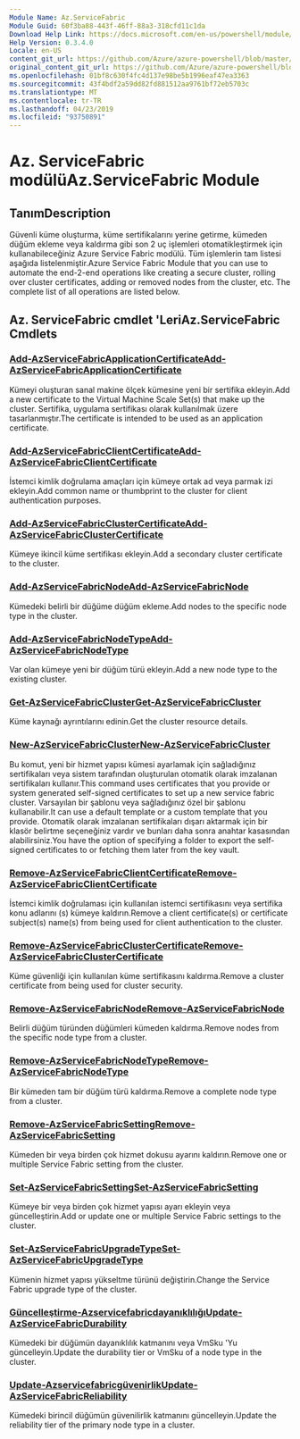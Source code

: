 ```yaml
---
Module Name: Az.ServiceFabric
Module Guid: 60f3ba88-443f-46ff-88a3-318cfd11c1da
Download Help Link: https://docs.microsoft.com/en-us/powershell/module/az.servicefabric
Help Version: 0.3.4.0
Locale: en-US
content_git_url: https://github.com/Azure/azure-powershell/blob/master/src/ServiceFabric/ServiceFabric/help/Az.ServiceFabric.md
original_content_git_url: https://github.com/Azure/azure-powershell/blob/master/src/ServiceFabric/ServiceFabric/help/Az.ServiceFabric.md
ms.openlocfilehash: 01bf8c630f4fc4d137e98be5b1996eaf47ea3363
ms.sourcegitcommit: 43f4bdf2a59dd82fd881512aa9761bf72eb5703c
ms.translationtype: MT
ms.contentlocale: tr-TR
ms.lasthandoff: 04/23/2019
ms.locfileid: "93750891"
---
```

# <span data-ttu-id="cf3b4-101">Az. ServiceFabric modülü</span><span class="sxs-lookup"><span data-stu-id="cf3b4-101">Az.ServiceFabric Module</span></span>
## <span data-ttu-id="cf3b4-102">Tanım</span><span class="sxs-lookup"><span data-stu-id="cf3b4-102">Description</span></span>
<span data-ttu-id="cf3b4-103">Güvenli küme oluşturma, küme sertifikalarını yerine getirme, kümeden düğüm ekleme veya kaldırma gibi son 2 uç işlemleri otomatikleştirmek için kullanabileceğiniz Azure Service Fabric modülü. Tüm işlemlerin tam listesi aşağıda listelenmiştir.</span><span class="sxs-lookup"><span data-stu-id="cf3b4-103">Azure Service Fabric Module that you can use to automate the end-2-end operations like creating a secure cluster, rolling over cluster certificates, adding or removed nodes from the cluster, etc. The complete list of all operations are listed below.</span></span>

## <span data-ttu-id="cf3b4-104">Az. ServiceFabric cmdlet 'Leri</span><span class="sxs-lookup"><span data-stu-id="cf3b4-104">Az.ServiceFabric Cmdlets</span></span>
### [<span data-ttu-id="cf3b4-105">Add-AzServiceFabricApplicationCertificate</span><span class="sxs-lookup"><span data-stu-id="cf3b4-105">Add-AzServiceFabricApplicationCertificate</span></span>](Add-AzServiceFabricApplicationCertificate.md)
<span data-ttu-id="cf3b4-106">Kümeyi oluşturan sanal makine ölçek kümesine yeni bir sertifika ekleyin.</span><span class="sxs-lookup"><span data-stu-id="cf3b4-106">Add a new certificate to the Virtual Machine Scale Set(s) that make up the cluster.</span></span> <span data-ttu-id="cf3b4-107">Sertifika, uygulama sertifikası olarak kullanılmak üzere tasarlanmıştır.</span><span class="sxs-lookup"><span data-stu-id="cf3b4-107">The certificate is intended to be used as an application certificate.</span></span>

### [<span data-ttu-id="cf3b4-108">Add-AzServiceFabricClientCertificate</span><span class="sxs-lookup"><span data-stu-id="cf3b4-108">Add-AzServiceFabricClientCertificate</span></span>](Add-AzServiceFabricClientCertificate.md)
<span data-ttu-id="cf3b4-109">İstemci kimlik doğrulama amaçları için kümeye ortak ad veya parmak izi ekleyin.</span><span class="sxs-lookup"><span data-stu-id="cf3b4-109">Add common name or thumbprint to the cluster for client authentication purposes.</span></span>

### [<span data-ttu-id="cf3b4-110">Add-AzServiceFabricClusterCertificate</span><span class="sxs-lookup"><span data-stu-id="cf3b4-110">Add-AzServiceFabricClusterCertificate</span></span>](Add-AzServiceFabricClusterCertificate.md)
<span data-ttu-id="cf3b4-111">Kümeye ikincil küme sertifikası ekleyin.</span><span class="sxs-lookup"><span data-stu-id="cf3b4-111">Add a secondary cluster certificate to the cluster.</span></span>

### [<span data-ttu-id="cf3b4-112">Add-AzServiceFabricNode</span><span class="sxs-lookup"><span data-stu-id="cf3b4-112">Add-AzServiceFabricNode</span></span>](Add-AzServiceFabricNode.md)
<span data-ttu-id="cf3b4-113">Kümedeki belirli bir düğüme düğüm ekleme.</span><span class="sxs-lookup"><span data-stu-id="cf3b4-113">Add nodes to the specific node type in the cluster.</span></span>

### [<span data-ttu-id="cf3b4-114">Add-AzServiceFabricNodeType</span><span class="sxs-lookup"><span data-stu-id="cf3b4-114">Add-AzServiceFabricNodeType</span></span>](Add-AzServiceFabricNodeType.md)
<span data-ttu-id="cf3b4-115">Var olan kümeye yeni bir düğüm türü ekleyin.</span><span class="sxs-lookup"><span data-stu-id="cf3b4-115">Add a new node type to the existing cluster.</span></span>

### [<span data-ttu-id="cf3b4-116">Get-AzServiceFabricCluster</span><span class="sxs-lookup"><span data-stu-id="cf3b4-116">Get-AzServiceFabricCluster</span></span>](Get-AzServiceFabricCluster.md)
<span data-ttu-id="cf3b4-117">Küme kaynağı ayrıntılarını edinin.</span><span class="sxs-lookup"><span data-stu-id="cf3b4-117">Get the cluster resource details.</span></span>

### [<span data-ttu-id="cf3b4-118">New-AzServiceFabricCluster</span><span class="sxs-lookup"><span data-stu-id="cf3b4-118">New-AzServiceFabricCluster</span></span>](New-AzServiceFabricCluster.md)
<span data-ttu-id="cf3b4-119">Bu komut, yeni bir hizmet yapısı kümesi ayarlamak için sağladığınız sertifikaları veya sistem tarafından oluşturulan otomatik olarak imzalanan sertifikaları kullanır.</span><span class="sxs-lookup"><span data-stu-id="cf3b4-119">This command uses certificates that you provide or system generated self-signed certificates to set up a new service fabric cluster.</span></span> <span data-ttu-id="cf3b4-120">Varsayılan bir şablonu veya sağladığınız özel bir şablonu kullanabilir.</span><span class="sxs-lookup"><span data-stu-id="cf3b4-120">It can use a default template or a custom template that you provide.</span></span> <span data-ttu-id="cf3b4-121">Otomatik olarak imzalanan sertifikaları dışarı aktarmak için bir klasör belirtme seçeneğiniz vardır ve bunları daha sonra anahtar kasasından alabilirsiniz.</span><span class="sxs-lookup"><span data-stu-id="cf3b4-121">You have the option of specifying a folder to export the self-signed certificates to or fetching them later from the key vault.</span></span> 

### [<span data-ttu-id="cf3b4-122">Remove-AzServiceFabricClientCertificate</span><span class="sxs-lookup"><span data-stu-id="cf3b4-122">Remove-AzServiceFabricClientCertificate</span></span>](Remove-AzServiceFabricClientCertificate.md)
<span data-ttu-id="cf3b4-123">İstemci kimlik doğrulaması için kullanılan istemci sertifikasını veya sertifika konu adlarını (s) kümeye kaldırın.</span><span class="sxs-lookup"><span data-stu-id="cf3b4-123">Remove a client certificate(s) or certificate subject(s) name(s) from being used for client authentication to the cluster.</span></span>

### [<span data-ttu-id="cf3b4-124">Remove-AzServiceFabricClusterCertificate</span><span class="sxs-lookup"><span data-stu-id="cf3b4-124">Remove-AzServiceFabricClusterCertificate</span></span>](Remove-AzServiceFabricClusterCertificate.md)
<span data-ttu-id="cf3b4-125">Küme güvenliği için kullanılan küme sertifikasını kaldırma.</span><span class="sxs-lookup"><span data-stu-id="cf3b4-125">Remove a cluster certificate from being used for cluster security.</span></span>

### [<span data-ttu-id="cf3b4-126">Remove-AzServiceFabricNode</span><span class="sxs-lookup"><span data-stu-id="cf3b4-126">Remove-AzServiceFabricNode</span></span>](Remove-AzServiceFabricNode.md)
<span data-ttu-id="cf3b4-127">Belirli düğüm türünden düğümleri kümeden kaldırma.</span><span class="sxs-lookup"><span data-stu-id="cf3b4-127">Remove nodes from the specific node type from a cluster.</span></span>

### [<span data-ttu-id="cf3b4-128">Remove-AzServiceFabricNodeType</span><span class="sxs-lookup"><span data-stu-id="cf3b4-128">Remove-AzServiceFabricNodeType</span></span>](Remove-AzServiceFabricNodeType.md)
<span data-ttu-id="cf3b4-129">Bir kümeden tam bir düğüm türü kaldırma.</span><span class="sxs-lookup"><span data-stu-id="cf3b4-129">Remove a complete node type from a cluster.</span></span>

### [<span data-ttu-id="cf3b4-130">Remove-AzServiceFabricSetting</span><span class="sxs-lookup"><span data-stu-id="cf3b4-130">Remove-AzServiceFabricSetting</span></span>](Remove-AzServiceFabricSetting.md)
<span data-ttu-id="cf3b4-131">Kümeden bir veya birden çok hizmet dokusu ayarını kaldırın.</span><span class="sxs-lookup"><span data-stu-id="cf3b4-131">Remove one or multiple Service Fabric setting from the cluster.</span></span>

### [<span data-ttu-id="cf3b4-132">Set-AzServiceFabricSetting</span><span class="sxs-lookup"><span data-stu-id="cf3b4-132">Set-AzServiceFabricSetting</span></span>](Set-AzServiceFabricSetting.md)
<span data-ttu-id="cf3b4-133">Kümeye bir veya birden çok hizmet yapısı ayarı ekleyin veya güncelleştirin.</span><span class="sxs-lookup"><span data-stu-id="cf3b4-133">Add or update one or multiple Service Fabric settings to the cluster.</span></span>

### [<span data-ttu-id="cf3b4-134">Set-AzServiceFabricUpgradeType</span><span class="sxs-lookup"><span data-stu-id="cf3b4-134">Set-AzServiceFabricUpgradeType</span></span>](Set-AzServiceFabricUpgradeType.md)
<span data-ttu-id="cf3b4-135">Kümenin hizmet yapısı yükseltme türünü değiştirin.</span><span class="sxs-lookup"><span data-stu-id="cf3b4-135">Change the Service Fabric upgrade type of the cluster.</span></span>

### [<span data-ttu-id="cf3b4-136">Güncelleştirme-Azservicefabricdayanıklılığı</span><span class="sxs-lookup"><span data-stu-id="cf3b4-136">Update-AzServiceFabricDurability</span></span>](Update-AzServiceFabricDurability.md)
<span data-ttu-id="cf3b4-137">Kümedeki bir düğümün dayanıklılık katmanını veya VmSku 'Yu güncelleyin.</span><span class="sxs-lookup"><span data-stu-id="cf3b4-137">Update the durability tier or VmSku of a node type in the cluster.</span></span>

### [<span data-ttu-id="cf3b4-138">Update-Azservicefabricgüvenirlik</span><span class="sxs-lookup"><span data-stu-id="cf3b4-138">Update-AzServiceFabricReliability</span></span>](Update-AzServiceFabricReliability.md)
<span data-ttu-id="cf3b4-139">Kümedeki birincil düğümün güvenilirlik katmanını güncelleyin.</span><span class="sxs-lookup"><span data-stu-id="cf3b4-139">Update the reliability tier of the primary node type in a cluster.</span></span>

